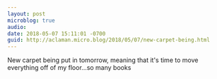 ```yaml
---
layout: post
microblog: true
audio: 
date: 2018-05-07 15:11:01 -0700
guid: http://aclaman.micro.blog/2018/05/07/new-carpet-being.html
---
```

New carpet being put in tomorrow, meaning that it's time to move everything off of my floor…so many books
